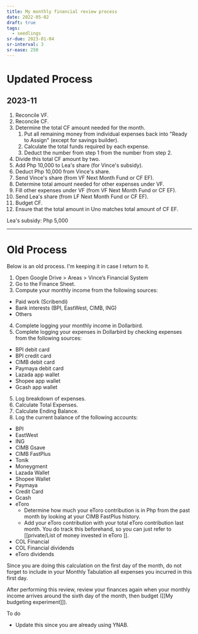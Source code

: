 ```yaml
---
title: My monthly financial review process
date: 2022-05-02
draft: true
tags:
  - seedlings
sr-due: 2023-01-04
sr-interval: 3
sr-ease: 250
---
```

# Updated Process

## 2023-11

1. Reconcile VF.
2. Reconcile CF.
3. Determine the total CF amount needed for the month.
	1. Put all remaining money from individual expenses back into "Ready to Assign" (except for savings builder).
	2. Calculate the total funds required by each expense.
	3. Deduct the number from step 1 from the number from step 2.
4. Divide this total CF amount by two.
5. Add Php 10,000 to Lea's share (for Vince's subsidy).
6. Deduct Php 10,000 from Vince's share.
7. Send Vince's share (from VF Next Month Fund or CF EF).
8. Determine total amount needed for other expenses under VF.
9. Fill other expenses under VF (from VF Next Month Fund or CF EF).
10. Send Lea's share (from LF Next Month Fund or CF EF).
11. Budget CF.
12. Ensure that the total amount in Uno matches total amount of CF EF.

Lea's subsidy: Php 5,000

***
# Old Process

Below is an old process. I'm keeping it in case I return to it.

1. Open Google Drive > Areas > Vince’s Financial System
2. Go to the Finance Sheet.
3. Compute your monthly income from the following sources:
- Paid work (Scribendi)
- Bank interests (BPI, EastWest, CIMB, ING)
- Others
4. Complete logging your monthly income in Dollarbird.
5. Complete logging your expenses in Dollarbird by checking expenses from the following sources:
- BPI debit card
- BPI credit card
- CIMB debit card
- Paymaya debit card
- Lazada app wallet
- Shopee app wallet
- Gcash app wallet
5. Log breakdown of expenses.
6. Calculate Total Expenses.
7. Calculate Ending Balance.
8. Log the current balance of the following accounts:
- BPI
- EastWest
- ING
- CIMB Gsave
- CIMB FastPlus
- Tonik
- Moneygment
- Lazada Wallet
- Shopee Wallet
- Paymaya
- Credit Card
- Gcash
- eToro
   - Determine how much your eToro contribution is in Php from the past month by looking at your CIMB FastPlus history.
   - Add your eToro contribution with your total eToro contribution last month. You do track this beforehand, so you can just refer to [[private/List of money invested in eToro ]].
- COL Financial
- COL Financial dividends
- eToro dividends

Since you are doing this calculation on the first day of the month, do not forget to include in your Monthly Tabulation all expenses you incurred in this first day.

After performing this review, review your finances again when your monthly income arrives around the sixth day of the month, then budget ([[My budgeting experiment]]).

To do
- Update this since you are already using YNAB.